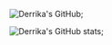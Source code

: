 ![Derrika's GitHub](https://i2.wp.com/wallpapercave.com/wp/wp7501971.jpg/api?username=derrika);

![Derrika's GitHub stats](https://github-readme-stats.vercel.app/api?username=derrika&show_icons=true&theme=radical);



